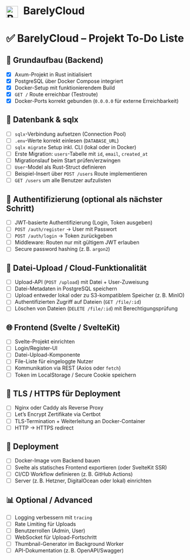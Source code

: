 <h1>
  <img src="https://github.com/user-attachments/assets/88384a4a-3802-4c9c-b2e0-b2a23ad38885" alt="BarelyCloud" height="32" style="vertical-align: middle; margin-right: 8px;">
  BarelyCloud
</h1>

# ✅ BarelyCloud – Projekt To-Do Liste

## 🧱 Grundaufbau (Backend)
- [x] Axum-Projekt in Rust initialisiert
- [x] PostgreSQL über Docker Compose integriert
- [x] Docker-Setup mit funktionierendem Build
- [x] `GET /` Route erreichbar (Testroute)
- [x] Docker-Ports korrekt gebunden (`0.0.0.0` für externe Erreichbarkeit)

## 🔗 Datenbank & sqlx
- [ ] `sqlx`-Verbindung aufsetzen (Connection Pool)
- [ ] `.env`-Werte korrekt einlesen (`DATABASE_URL`)
- [ ] `sqlx migrate` Setup inkl. CLI (lokal oder in Docker)
- [ ] Erste Migration: `users`-Tabelle mit `id`, `email`, `created_at`
- [ ] Migrationslauf beim Start prüfen/erzwingen
- [ ] `User`-Model als Rust-Struct definieren
- [ ] Beispiel-Insert über `POST /users` Route implementieren
- [ ] `GET /users` um alle Benutzer aufzulisten

## 🔐 Authentifizierung (optional als nächster Schritt)
- [ ] JWT-basierte Authentifizierung (Login, Token ausgeben)
- [ ] `POST /auth/register` → User mit Passwort
- [ ] `POST /auth/login` → Token zurückgeben
- [ ] Middleware: Routen nur mit gültigem JWT erlauben
- [ ] Secure password hashing (z. B. `argon2`)

## 📁 Datei-Upload / Cloud-Funktionalität
- [ ] Upload-API (`POST /upload`) mit Datei + User-Zuweisung
- [ ] Datei-Metadaten in PostgreSQL speichern
- [ ] Upload entweder lokal oder zu S3-kompatiblem Speicher (z. B. MinIO)
- [ ] Authentifizierten Zugriff auf Dateien (`GET /file/:id`)
- [ ] Löschen von Dateien (`DELETE /file/:id`) mit Berechtigungsprüfung

## 🌐 Frontend (Svelte / SvelteKit)
- [ ] Svelte-Projekt einrichten
- [ ] Login/Register-UI
- [ ] Datei-Upload-Komponente
- [ ] File-Liste für eingeloggte Nutzer
- [ ] Kommunikation via REST (Axios oder `fetch`)
- [ ] Token im LocalStorage / Secure Cookie speichern

## 🔐 TLS / HTTPS für Deployment
- [ ] Nginx oder Caddy als Reverse Proxy
- [ ] Let’s Encrypt Zertifikate via Certbot
- [ ] TLS-Termination + Weiterleitung an Docker-Container
- [ ] HTTP → HTTPS redirect

## 🚀 Deployment
- [ ] Docker-Image vom Backend bauen
- [ ] Svelte als statisches Frontend exportieren (oder SvelteKit SSR)
- [ ] CI/CD Workflow definieren (z. B. GitHub Actions)
- [ ] Server (z. B. Hetzner, DigitalOcean oder lokal) einrichten

## 📊 Optional / Advanced
- [ ] Logging verbessern mit `tracing`
- [ ] Rate Limiting für Uploads
- [ ] Benutzerrollen (Admin, User)
- [ ] WebSocket für Upload-Fortschritt
- [ ] Thumbnail-Generator im Background Worker
- [ ] API-Dokumentation (z. B. OpenAPI/Swagger)
